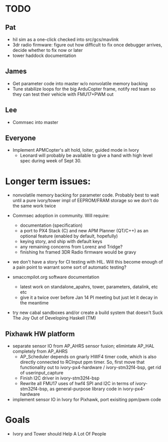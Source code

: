 # TODO

## Pat

- hil sim as a one-click checked into src/gcs/mavlink
- 3dr radio firmware: figure out how difficult to fix once
  debugger arrives, decide whether to fix now or later
- tower haddock documentation

## James

- Get parameter code into master w/o nonvolatile memory backing
- Tune stabilize loops for the big ArduCopter frame, notify
  red team so they can test their vehicle with FMU17+PWM out

## Lee

- Commsec into master

## Everyone

- Implement APMCopter's alt hold, loiter, guided mode in Ivory
  - Leonard will probably be available to give a hand with high level spec
    during week of Sept 30.

# Longer term issues:

- nonvolatile memory backing for parameter code. Probably best to wait until
  a pure ivory/tower impl of EEPROM/FRAM storage so we don't do the same work
  twice

- Commsec adoption in community. Will require:
    - documentation (specification)
    - a port to PX4 Stack (C) and new APM Planner (QT/C++) as an optional
      feature (enabled by default, hopefully)
    - keying story, and ship with default keys
    - any remaining concerns from Lorenz and Tridge?
    - finishing hx framed 3DR Radio firmware would be gravy

- we don't have a story for CI testing with HIL. Will this become enough of a
  pain point to warrant some sort of automatic testing?

- smaccmpilot.org software documentation
    - latest work on standalone_apahrs, tower, parameters, datalink, etc etc
    - give it a twice over before Jan 14 PI meeting but just let it decay in the meantime

- try new cabal sandboxes and/or create a build system that doesn't Suck The Joy
  Out of Developing Haskell (TM)

## Pixhawk HW platform
- separate sensor IO from AP_AHRS sensor fusion; elimintate AP_HAL completely from AP_AHRS
    - AP_Scheduler depends on gnarly HWF4 timer code, which is also directly
      connected to RCInput ppm timer. So, first move that functionality out
      to ivory-px4-hardware / ivory-stm32f4-bsp, get rid of userinput_capture
    - Finish I2C driver in ivory-stm32f4-bsp
    - Rewrite all FMU17 uses of hwf4 SPI and I2C in terms of
      ivory-stm32f4-bsp, as general-purpose library code in ivory-px4-hardware
- implement sensor IO in Ivory for Pixhawk, port exisiting ppm/pwm code

# Goals

- Ivory and Tower should Help A Lot Of People

